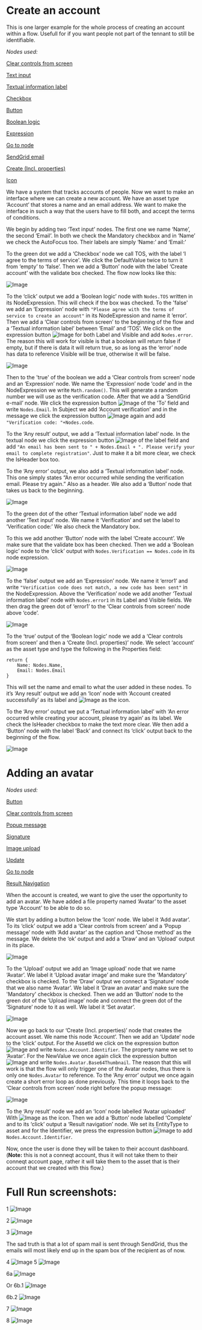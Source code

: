 # Create an account

This is one larger example for the whole process of creating an account within a flow. Usefull for if you want people not part of the tennant to still be identifiable.

_Nodes used:_

[Clear controls from screen](../../Nodes/Display/ClearControls.md)

[Text input](../../Nodes/UserInterface/TextInput.md)

[Textual information label](../../Nodes/Display/TextualInformationLabel.md)

[Checkbox](../../Nodes/UserInterface/Checkbox.md)

[Button](../../Nodes/UserInterface/Button.md)

[Boolean logic](../../Nodes/Expressions/Boolean%20Logic.md)

[Expression](../../Nodes/Expressions/Expression.md)

[Go to node](../../Nodes/Navigation/GoToNode.md)

[SendGrid email](../../Nodes/Communication/SendGridEmail.md)

[Create (Incl. properties)](../../Nodes/Assets/CreateByPayload.md)

[Icon](../../Nodes/Display/Icon.md)

We have a system that tracks accounts of people. Now we want to make an interface where we can create a new account. We have an asset type ‘Account’ that stores a name and an email address. We want to make the interface in such a way that the users have to fill both, and accept the terms of conditions.

We begin by adding two ‘Text input’ nodes. The first one we name ‘Name’, the second ‘Email’. In both we check the Mandatory checkbox and in ‘Name’ we check the AutoFocus too. Their labels are simply ‘Name:’ and ‘Email:’

To the green dot we add a ‘Checkbox’ node we call TOS, with the label ‘I agree to the terms of service'. We click the DefaultValue twice to turn it from ‘empty’ to ‘false’. Then we add a ‘Button’ node with the label ‘Create account’ with the validate box checked. The flow now looks like this:

![Image](../../Documentation/Nodes/CreateAccount/0.png)

To the ‘click’ output we add a ‘Boolean logic’ node with `Nodes.TOS` written in its NodeExpression. This will check if the box was checked. To the 'false' we add an ‘Expression’ node with `"Please agree with the terms of service to create an account"` in its NodeExpression and name it ‘error’. Then we add a ‘Clear controls from screen’ to the beginning of the flow and a ‘Textual information label’ between ‘Email’ and ‘TOS’. We click on the expression button ![Image](../../Documentation/Nodes/CreateAccount/1.png) for both Label and Visible and add `Nodes.error`. The reason this will work for visible is that a boolean will return false if empty, but if there is data it will return true, so as long as the ‘error’ node has data to reference Visible will be true, otherwise it will be false.

![Image](../../Documentation/Nodes/CreateAccount/2.png)

Then to the 'true' of the boolean we add a ‘Clear controls from screen’ node and an ‘Expression’ node. We name the ‘Expression’ node ‘code’ and in the NodeExpression we write `Math.random()`. This will generate a random number we will use as the verification code.
After that we add a ‘SendGrid e-mail’ node. We click the expression button ![Image](../../Documentation/Nodes/CreateAccount/1.png) of the 'To' field and write `Nodes.Email`. In Subject we add ‘Account verification’ and in the message we click the expression button ![Image](../../Documentation/Nodes/CreateAccount/1.png) again and add `"Verification code: "+Nodes.code`.

To the ‘Any result’ output, we add a ‘Textual information label’ node. In the textual node we click the expression button ![Image](../../Documentation/Nodes/CreateAccount/1.png) of the label field and add `"An email has been sent to " + Nodes.Email + ". Please verify your email to complete registration"`. Just to make it a bit more clear, we check the IsHeader box too.

To the ‘Any error’ output, we also add a ‘Textual information label’ node. This one simply states “An error occurred while sending the verification email. Please try again.” Also as a header. We also add a ‘Button’ node that takes us back to the beginning.

![Image](../../Documentation/Nodes/CreateAccount/3.png)

To the green dot of the other ‘Textual information label’ node we add another ‘Text input’ node. We name it ‘Verification’ and set the label to ‘Verification code:’ We also check the Mandatory box.

To this we add another ‘Button’ node with the label ‘Create account’. We make sure that the validate box has been checked. Then we add a ‘Boolean logic’ node to the ‘click’ output with `Nodes.Verification == Nodes.code` in its node expression.

![Image](../../Documentation/Nodes/CreateAccount/4.png)

To the ‘false’ output we add an ‘Expression’ node. We name it ‘error1’ and write `"Verification code does not match, a new code has been sent"` in the NodeExpression. Above the ‘Verification’ node we add another ‘Textual information label’ node with `Nodes.error1` in its Label and Visible fields. We then drag the green dot of ‘error1’ to the ‘Clear controls from screen’ node above ‘code’.

![Image](../../Documentation/Nodes/CreateAccount/5.png)

To the ‘true’ output of the ‘Boolean logic’ node we add a ‘Clear controls from screen’ and then a ‘Create (Incl. properties)’ node. We select ‘account’ as the asset type and type the following in the Properties field:

    return {
    	Name: Nodes.Name,
    	Email: Nodes.Email
    }

This will set the name and email to what the user added in these nodes. To it’s ‘Any result’ output we add an ‘Icon’ node with ‘Account created successfully’ as its label and ![Image](../../Documentation/Nodes/CreateAccount/13.png) as the icon.

To the ‘Any error’ output we put a ‘Textual information label’ with ‘An error occurred while creating your account, please try again’ as its label. We check the IsHeader checkbox to make the text more clear. We then add a ‘Button’ node with the label ‘Back’ and connect its ‘click’ output back to the beginning of the flow.

![Image](../../Documentation/Nodes/CreateAccount/6.png)

# Adding an avatar

_Nodes used:_

[Button](../../Nodes/UserInterface/Button.md)

[Clear controls from screen](../../Nodes/Display/ClearControls.md)

[Popup message](../../Nodes/UserInterface/PopupMessage.md)

[Signature](../../Nodes/UserInterface/Signature.md)

[Image upload](../../Nodes/UserInterface/ImageUpload.md)

[Update](../../Nodes/Assets/Update.md)

[Go to node](../../Nodes/Navigation/GoToNode.md)

[Result Navigation](../../Nodes/Navigation/ResultNavigation.md)

When the account is created, we want to give the user the opportunity to add an avatar. We have added a file property named ‘Avatar’ to the asset type 'Account' to be able to do so.

We start by adding a button below the ‘Icon’ node. We label it ‘Add avatar’. To its ‘click’ output we add a ‘Clear controls from screen’ and a ‘Popup message’ node with ‘Add avatar’ as the caption and ‘Chose method’ as the message. We delete the ‘ok’ output and add a ‘Draw’ and an ‘Upload’ output in its place.

![Image](../../Documentation/Nodes/CreateAccount/10.png)

To the ‘Upload’ output we add an ‘Image upload’ node that we name ‘Avatar’. We label it ‘Upload avatar image’ and make sure the 'Mandatory' checkbox is checked.
To the ‘Draw’ output we connect a ‘Signature’ node that we also name ‘Avatar’. We label it ‘Draw an avatar’ and make sure the 'Mandatory' checkbox is checked. Then we add an ‘Button’ node to the green dot of the ‘Upload image’ node and connect the green dot of the ‘Signature’ node to it as well. We label it ‘Set avatar’.

![Image](../../Documentation/Nodes/CreateAccount/11.png)

Now we go back to our ‘Create (Incl. properties)’ node that creates the account asset. We name this node ‘Account’. Then we add an ‘Update’ node to the ‘click’ output. For the AssetId we click on the expression button ![Image](../../Documentation/Nodes/CreateAccount/1.png) and write `Nodes.Account.Identifier`. The property name we set to ‘Avatar’. For the NewValue we once again click the expression button ![Image](../../Documentation/Nodes/CreateAccount/1.png) and write `Nodes.Avatar.Base64Thumbnail`. The reason that this will work is that the flow will only trigger one of the Avatar nodes, thus there is only one `Nodes.Avatar` to reference. To the ‘Any error’ output we once again create a short error loop as done previously. This time it loops back to the ‘Clear controls from screen’ node right before the popup message:

![Image](../../Documentation/Nodes/CreateAccount/12.png)

To the ‘Any result’ node we add an ‘Icon’ node labelled ‘Avatar uploaded’ With ![Image](../../Documentation/Nodes/CreateAccount/13.png) as the icon. Then we add a ‘Button’ node labelled ‘Complete’ and to its ‘click’ output a ‘Result navigation’ node. We set its EntityType to asset and for the Identifier, we press the expression button ![Image](../../Documentation/Nodes/CreateAccount/1.png) to add `Nodes.Account.Identifier`.

Now, once the user is done they will be taken to their account dashboard. (**Note:** this is not a conneqt account, thus it will not take them to their conneqt account page, rather it will take them to the asset that is their account that we created with this flow.)

# Full Run screenshots:

1
![Image](../../Documentation/Nodes/CreateAccount/20.png)

2
![Image](../../Documentation/Nodes/CreateAccount/21.png)

3
![Image](../../Documentation/Nodes/CreateAccount/22.png)

The sad truth is that a lot of spam mail is sent through SendGrid, thus the emails will most likely end up in the spam box of the recipient as of now.

4
![Image](../../Documentation/Nodes/CreateAccount/23.png)
5
![Image](../../Documentation/Nodes/CreateAccount/24.png)

6a
![Image](../../Documentation/Nodes/CreateAccount/25.png)

Or 6b.1
![Image](../../Documentation/Nodes/CreateAccount/26.png)

6b.2
![Image](../../Documentation/Nodes/CreateAccount/27.png)

7
![Image](../../Documentation/Nodes/CreateAccount/28.png)

8
![Image](../../Documentation/Nodes/CreateAccount/29.png)
